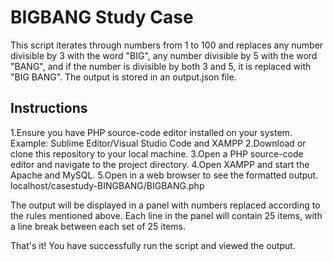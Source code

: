 # BIGBANG Study Case

This script iterates through numbers from 1 to 100 and replaces any number divisible by 3 with the word "BIG", any number divisible by 5 with the word "BANG", and if the number is divisible by both 3 and 5, it is replaced with "BIG BANG". The output is stored in an output.json file.

## Instructions

1.Ensure you have PHP source-code editor installed on your system. Example: Sublime Editor/Visual Studio Code and XAMPP
2.Download or clone this repository to your local machine.
3.Open a PHP source-code editor and navigate to the project directory.
4.Open XAMPP and start the Apache and MySQL.
5.Open in a web browser to see the formatted output.
  localhost/casestudy-BINGBANG/BIGBANG.php 

The output will be displayed in a panel with numbers replaced according to the rules mentioned above. Each line in the panel will contain 25 items, with a line break between each set of 25 items.

That's it! You have successfully run the script and viewed the output.
